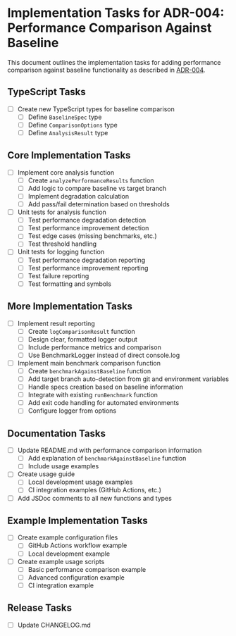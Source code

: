 # Implementation Tasks for ADR-004: Performance Comparison Against Baseline

This document outlines the implementation tasks for adding performance comparison against baseline functionality as described in [ADR-004](./adr-004-performance-comparison.en.md).


## TypeScript Tasks

- [ ] Create new TypeScript types for baseline comparison
  - [ ] Define `BaselineSpec` type
  - [ ] Define `ComparisonOptions` type
  - [ ] Define `AnalysisResult` type

## Core Implementation Tasks

- [ ] Implement core analysis function
  - [ ] Create `analyzePerformanceResults` function
  - [ ] Add logic to compare baseline vs target branch
  - [ ] Implement degradation calculation
  - [ ] Add pass/fail determination based on thresholds

- [ ] Unit tests for analysis function
  - [ ] Test performance degradation detection
  - [ ] Test performance improvement detection
  - [ ] Test edge cases (missing benchmarks, etc.)
  - [ ] Test threshold handling

- [ ] Unit tests for logging function
  - [ ] Test performance degradation reporting
  - [ ] Test performance improvement reporting
  - [ ] Test failure reporting
  - [ ] Test formatting and symbols

## More Implementation Tasks

- [ ] Implement result reporting
  - [ ] Create `logComparisonResult` function
  - [ ] Design clear, formatted logger output
  - [ ] Include performance metrics and comparison
  - [ ] Use BenchmarkLogger instead of direct console.log

- [ ] Implement main benchmark comparison function
  - [ ] Create `benchmarkAgainstBaseline` function
  - [ ] Add target branch auto-detection from git and environment variables
  - [ ] Handle specs creation based on baseline information
  - [ ] Integrate with existing `runBenchmark` function
  - [ ] Add exit code handling for automated environments
  - [ ] Configure logger from options

## Documentation Tasks

- [ ] Update README.md with performance comparison information
  - [ ] Add explanation of `benchmarkAgainstBaseline` function
  - [ ] Include usage examples

- [ ] Create usage guide
  - [ ] Local development usage examples
  - [ ] CI integration examples (GitHub Actions, etc.)

- [ ] Add JSDoc comments to all new functions and types

## Example Implementation Tasks

- [ ] Create example configuration files
  - [ ] GitHub Actions workflow example
  - [ ] Local development example

- [ ] Create example usage scripts
  - [ ] Basic performance comparison example
  - [ ] Advanced configuration example
  - [ ] CI integration example

## Release Tasks

- [ ] Update CHANGELOG.md
